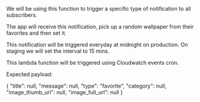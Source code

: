 We will be using this function to trigger a specific type of notification to all subscribers.

The app will receive this notification, pick up a random wallpaper from their favorites and then set it.

This notification will be triggered everyday at midnight on production.
On staging we will set the interval to 15 mins.

This lambda function will be triggered using Cloudwatch events cron.


Expected payload:

{
       "title": null,
       "message": null,
       "type": "favorite",
       "category": null,
       "image_thumb_url": null,
       "image_full_url": null
}